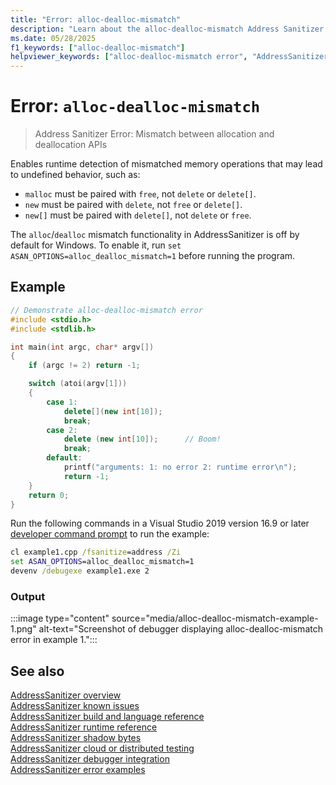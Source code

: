 ```yaml
---
title: "Error: alloc-dealloc-mismatch"
description: "Learn about the alloc-dealloc-mismatch Address Sanitizer error."
ms.date: 05/28/2025
f1_keywords: ["alloc-dealloc-mismatch"]
helpviewer_keywords: ["alloc-dealloc-mismatch error", "AddressSanitizer error alloc-dealloc-mismatch"]
---
```

# Error: `alloc-dealloc-mismatch`

> Address Sanitizer Error: Mismatch between allocation and deallocation APIs

Enables runtime detection of mismatched memory operations that may lead to undefined behavior, such as:
- `malloc` must be paired with `free`, not `delete` or `delete[]`.
- `new` must be paired with `delete`, not `free` or `delete[]`.
- `new[]` must be paired with `delete[]`, not `delete` or `free`.

The `alloc`/`dealloc` mismatch functionality in AddressSanitizer is off by default for Windows. To enable it, run `set ASAN_OPTIONS=alloc_dealloc_mismatch=1` before running the program.

## Example

```cpp
// Demonstrate alloc-dealloc-mismatch error
#include <stdio.h>
#include <stdlib.h>

int main(int argc, char* argv[])
{
    if (argc != 2) return -1;

    switch (atoi(argv[1]))
    {
        case 1:
            delete[](new int[10]);
            break;
        case 2:
            delete (new int[10]);      // Boom!
            break;
        default:
            printf("arguments: 1: no error 2: runtime error\n");
            return -1;
    }
    return 0;
}
```

Run the following commands in a Visual Studio 2019 version 16.9 or later [developer command prompt](../build/building-on-the-command-line.md#developer_command_prompt_shortcuts) to run the example:

```cmd
cl example1.cpp /fsanitize=address /Zi
set ASAN_OPTIONS=alloc_dealloc_mismatch=1
devenv /debugexe example1.exe 2
```

### Output

:::image type="content" source="media/alloc-dealloc-mismatch-example-1.png" alt-text="Screenshot of debugger displaying alloc-dealloc-mismatch error in example 1.":::

## See also

[AddressSanitizer overview](asan.md)\
[AddressSanitizer known issues](asan-known-issues.md)\
[AddressSanitizer build and language reference](asan-building.md)\
[AddressSanitizer runtime reference](asan-runtime.md)\
[AddressSanitizer shadow bytes](asan-shadow-bytes.md)\
[AddressSanitizer cloud or distributed testing](asan-offline-crash-dumps.md)\
[AddressSanitizer debugger integration](asan-debugger-integration.md)\
[AddressSanitizer error examples](asan-error-examples.md)
